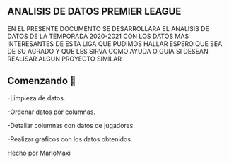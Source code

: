 ## ANALISIS DE DATOS PREMIER LEAGUE

EN EL PRESENTE DOCUMENTO SE DESARROLLARA EL ANALISIS DE DATOS  DE LA TEMPORADA  2020-2021 CON LOS DATOS MAS INTERESANTES DE ESTA LIGA
QUE PUDIMOS HALLAR  ESPERO QUE SEA DE SU AGRADO Y QUE LES SIRVA COMO AYUDA O GUIA SI DESEAN REALISAR ALGUN PROYECTO SIMILAR

## Comenzando 🚀

-Limpieza de datos.

-Ordenar datos por columnas.

-Detallar columnas  con datos de jugadores.

-Realizar graficos con los datos obtenidos.


Hecho por [MarioMaxi](https://github.com/mariomaxi)